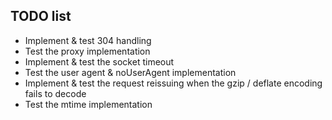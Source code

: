## TODO list

 * Implement & test 304 handling
 * Test the proxy implementation
 * Implement & test the socket timeout
 * Test the user agent & noUserAgent implementation
 * Implement & test the request reissuing when the gzip / deflate encoding fails to decode
 * Test the mtime implementation
